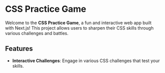 # CSS Practice Game

Welcome to the **CSS Practice Game**, a fun and interactive web app built with Next.js! This project allows users to sharpen their CSS skills through various challenges and battles.


## Features

- **Interactive Challenges**: Engage in various CSS challenges that test your skills.


